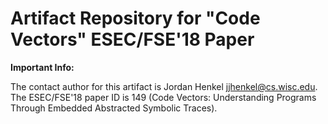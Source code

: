 # Artifact Repository for "Code Vectors" ESEC/FSE'18 Paper

**Important Info:** 

The contact author for this artifact is Jordan Henkel <jjhenkel@cs.wisc.edu>. The ESEC/FSE'18 paper ID is 149 (Code Vectors: Understanding Programs Through Embedded Abstracted Symbolic Traces).


